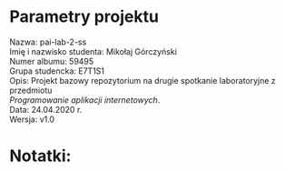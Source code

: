 # Parametry projektu  
Nazwa: pai-lab-2-ss  
Imię i nazwisko studenta: Mikołaj Górczyński  
Numer albumu: 59495   
Grupa studencka: E7T1S1  
Opis: Projekt bazowy repozytorium na drugie spotkanie laboratoryjne z przedmiotu  
*Programowanie aplikacji internetowych*.  
Data: 24.04.2020 r.  
Wersja: v1.0  
# Notatki:  